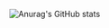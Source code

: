 ![Anurag's GitHub stats](https://github-readme-stats.vercel.app/api?username=anuraghazra&hide=contribs,prsbgcolor#7700c8)
